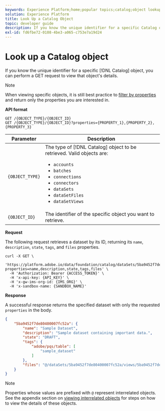 ```yaml
---
keywords: Experience Platform;home;popular topics;catalog;object lookup;api
solution: Experience Platform
title: Look Up a Catalog Object
topic: developer guide
description: If you know the unique identifier for a specific Catalog object, you can perform a GET request to view that object's details.
exl-id: fd6fbe72-0108-4be3-a065-c753e7a19d24
---
```

# Look up a Catalog object

If you know the unique identifier for a specific [!DNL Catalog] object, you can perform a GET request to view that object's details. 

>[!NOTE]
>
>When viewing specific objects, it is still best practice to [filter by properties](filter-data.md) and return only the properties you are interested in.

**API format**

```http
GET /{OBJECT_TYPE}/{OBJECT_ID}
GET /{OBJECT_TYPE}/{OBJECT_ID}?properties={PROPERTY_1},{PROPERTY_2},{PROPERTY_3}
```

| Parameter | Description |
| --- | --- |
| `{OBJECT_TYPE}` | The type of [!DNL Catalog] object to be retrieved. Valid objects are: <ul><li>`accounts`</li><li>`batches`</li><li>`connections`</li><li>`connectors`</li><li>`dataSets`</li><li>`dataSetFiles`</li><li>`dataSetViews`</li></ul>|
| `{OBJECT_ID}` | The identifier of the specific object you want to retrieve. |

**Request**

The following request retrieves a dataset by its ID, returning its `name`, `description`, `state`, `tags`, and `files` properties.

```shell
curl -X GET \
  'https://platform.adobe.io/data/foundation/catalog/dataSets/5ba9452f7de80400007fc52a?properties=name,description,state,tags,files' \
  -H 'Authorization: Bearer {ACCESS_TOKEN}' \
  -H 'x-api-key: {API_KEY}' \
  -H 'x-gw-ims-org-id: {IMS_ORG}' \
  -H 'x-sandbox-name: {SANDBOX_NAME}'
```

**Response**

A successful response returns the specified dataset with only the requested `properties` in the body.

```json
{
    "5ba9452f7de80400007fc52a": {
        "name": "Sample Dataset",
        "description": "Sample dataset containing important data.",
        "state": "DRAFT",
        "tags": {
            "adobe/pqs/table": [
                "sample_dataset"
            ]
        },
        "files": "@/dataSets/5ba9452f7de80400007fc52a/views/5ba9452f7de80400007fc52b/files"
    }
}
```

>[!NOTE]
>
>Properties whose values are prefixed with `@` represent interrelated objects. See the appendix section on [viewing interrelated objects](appendix.md#view-interrelated-objects) for steps on how to view the details of these objects.
